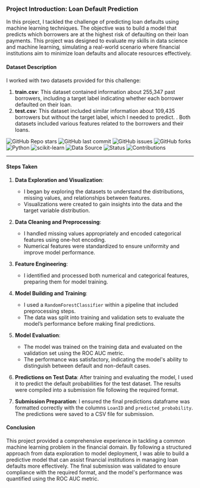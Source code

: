 ### Project Introduction: Loan Default Prediction

In this project, I tackled the challenge of predicting loan defaults using machine learning techniques. 
The objective was to build a model that predicts which borrowers are at the highest risk of defaulting on their loan payments. 
This project was designed to evaluate my skills in data science and machine learning, simulating a real-world scenario where financial institutions aim to minimize loan defaults and allocate resources effectively.

#### Dataset Description

I worked with two datasets provided for this challenge:
1. **train.csv**: This dataset contained information about 255,347 past borrowers, including a target label indicating whether each borrower defaulted on their loan.
2. **test.csv**: This dataset included similar information about 109,435 borrowers but without the target label, which I needed to predict.
.
Both datasets included various features related to the borrowers and their loans.

![GitHub Repo stars](https://img.shields.io/github/stars/yourusername/your-repo-name?style=social)
![GitHub last commit](https://img.shields.io/github/last-commit/yourusername/your-repo-name)
![GitHub issues](https://img.shields.io/github/issues/yourusername/your-repo-name)
![GitHub forks](https://img.shields.io/github/forks/yourusername/your-repo-name?style=social)
![Python](https://img.shields.io/badge/Python-3.8-blue)
![scikit-learn](https://img.shields.io/badge/scikit--learn-0.24-orange)
![Data Source](https://img.shields.io/badge/dataset-Kaggle-blue)
![Status](https://img.shields.io/badge/status-active-brightgreen)
![Contributions](https://img.shields.io/badge/contributions-welcome-brightgreen)

<hr>

#### Steps Taken

1. **Data Exploration and Visualization**: 
   - I began by exploring the datasets to understand the distributions, missing values, and relationships between features. 
   - Visualizations were created to gain insights into the data and the target variable distribution.

2. **Data Cleaning and Preprocessing**: 
   - I handled missing values appropriately and encoded categorical features using one-hot encoding.
   - Numerical features were standardized to ensure uniformity and improve model performance.

3. **Feature Engineering**: 
   - I identified and processed both numerical and categorical features, preparing them for model training.

4. **Model Building and Training**: 
   - I used a `RandomForestClassifier` within a pipeline that included preprocessing steps.
   - The data was split into training and validation sets to evaluate the model’s performance before making final predictions.

5. **Model Evaluation**: 
   - The model was trained on the training data and evaluated on the validation set using the ROC AUC metric.
   - The performance was satisfactory, indicating the model's ability to distinguish between default and non-default cases.

6. **Predictions on Test Data**: 
   After training and evaluating the model, I used it to predict the default probabilities for the test dataset.
   The results were compiled into a submission file following the required format.

7. **Submission Preparation**: 
   I ensured the final predictions dataframe was formatted correctly with the columns `LoanID` and `predicted_probability`.
   The predictions were saved to a CSV file for submission.

#### Conclusion

This project provided a comprehensive experience in tackling a common machine learning problem in the financial domain. 
By following a structured approach from data exploration to model deployment, I was able to build a predictive model that can assist financial institutions in managing loan defaults more effectively. 
The final submission was validated to ensure compliance with the required format, and the model's performance was quantified using the ROC AUC metric.
